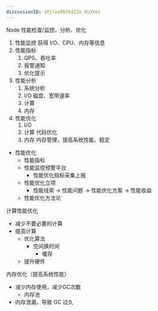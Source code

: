 ```yaml
---
discussionID: xPjlvoP6fhJ22o_Hu3Yer
---
```

Node 性能检查/监控、分析、优化

1. 性能监控
   获得 I/O、CPU、内存等信息
2. 性能指标
   1. QPS、吞吐率
   2. 报警通知
   3. 优化提示
3. 性能分析
   1. 系统分析
   2. I/O
      磁盘、宽带速率
   3. 计算
   4. 内存
4. 性能优化
   1. I/O
   2. 计算
    代码优化
   3. 内存
    内存管理，提高系统性能、稳定


- 性能优化
  - 性能指标
  - 性能监控预警平台
    - 性能优化指标采集上报
  - 性能优化立项
    - 性能线索 -> 性能问题 -> 性能优化方案 -> 性能收益
  - 性能优化方法论

计算性能优化
- 减少不要必要的计算
- 提高计算
  - 优化算法
    - 空间换时间
      - 缓存
  - 提升硬件

内存优化（提高系统性能）
- 减少内存使用，减少GC次数
  - 内存池
- 内存泄漏，导致 GC 过久